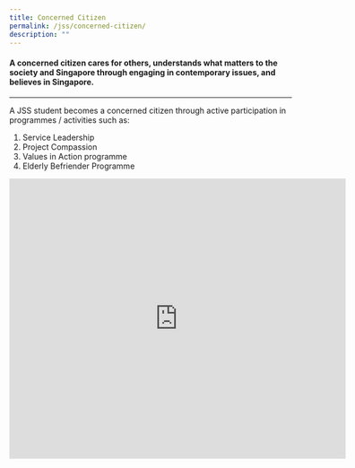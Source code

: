 ```yaml
---
title: Concerned Citizen
permalink: /jss/concerned-citizen/
description: ""
---
```

#### A concerned citizen cares for others, understands what matters to the society and Singapore through engaging in contemporary issues, and believes in Singapore.
_____
A JSS student becomes a concerned citizen through active participation in programmes / activities such as:

1.  Service Leadership
2.  Project Compassion
3.  Values in Action programme
4.  Elderly Befriender Programme

<iframe allowfullscreen="true" height="500" width="600" frameborder="0" src="https://docs.google.com/presentation/d/e/2PACX-1vQ7tl8hVKgqe-E6voUNm2ykm0WMFfhCrY23j_O_qP715aRS_tN8NbKLVEKBiD4oacYbkdlfC4BAWk6_/embed?start=false&amp;loop=true&amp;delayms=10000"></iframe>